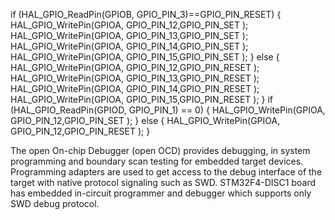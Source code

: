   if (HAL_GPIO_ReadPin(GPIOB, GPIO_PIN_3)==GPIO_PIN_RESET)
	  {
		  HAL_GPIO_WritePin(GPIOA, GPIO_PIN_12,GPIO_PIN_SET );
		  HAL_GPIO_WritePin(GPIOA, GPIO_PIN_13,GPIO_PIN_SET );
		  HAL_GPIO_WritePin(GPIOA, GPIO_PIN_14,GPIO_PIN_SET );
		  HAL_GPIO_WritePin(GPIOA, GPIO_PIN_15,GPIO_PIN_SET );
	  }
	  else
	  {
		  HAL_GPIO_WritePin(GPIOA, GPIO_PIN_12,GPIO_PIN_RESET );
		  HAL_GPIO_WritePin(GPIOA, GPIO_PIN_13,GPIO_PIN_RESET );
		  HAL_GPIO_WritePin(GPIOA, GPIO_PIN_14,GPIO_PIN_RESET );
		  HAL_GPIO_WritePin(GPIOA, GPIO_PIN_15,GPIO_PIN_RESET );
	  }
	  if (HAL_GPIO_ReadPin(GPIOD, GPIO_PIN_1) == 0)
	  {
		  HAL_GPIO_WritePin(GPIOA, GPIO_PIN_12,GPIO_PIN_SET );
	  }
	  else
	  {
		  HAL_GPIO_WritePin(GPIOA, GPIO_PIN_12,GPIO_PIN_RESET );
	  }


The open On-chip Debugger (open OCD) provides debugging, in system programming and boundary scan testing for embedded target devices. 
	Programming adapters are used to get access to the debug interface of the target with native protocol signaling such as SWD.
	STM32F4-DISC1 board has embedded in-circuit programmer and debugger which supports only SWD debug protocol.
